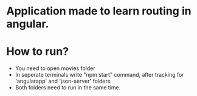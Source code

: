 # Application made to learn routing in angular.

# How to run?
- You need to open movies folder
- In seperate terminals write "npm start" command, after tracking for 'angularapp' and 'json-server' folders.
- Both folders need to run in the same time.
